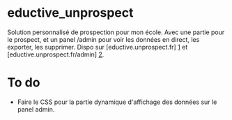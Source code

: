 # eductive_unprospect
Solution personnalisé de prospection pour mon école. Avec une partie pour le prospect, et un panel /admin pour voir les données en direct, les exporter, les supprimer.
Dispo sur [eductive.unprospect.fr] [1] et [eductive.unprospect.fr/admin] [2].

# To do
- Faire le CSS pour la partie dynamique d'affichage des données sur le panel admin.


[1]: https://eductive.unprospect.fr
[2]: https://eductive.unprospect.fr/admin
